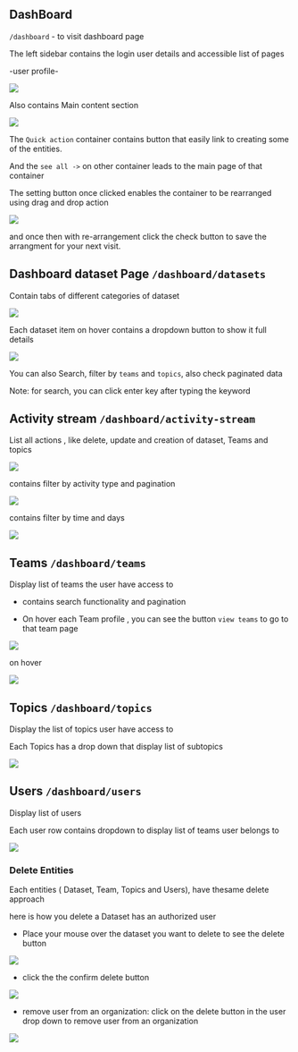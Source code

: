## DashBoard

`/dashboard` - to visit dashboard page


The left sidebar contains the login user details and accessible list of pages

-user profile-

![](./profile.png)

Also contains Main content section

![](./dashboard.png)

The `Quick action` container contains button that easily link to creating some of the entities.

And the `see all ->` on other container leads to the main page of that container

The setting button once clicked enables the container to be rearranged using drag and drop action

![](./drag.png)

and once then with re-arrangement click the check button to save the arrangment for your next visit.



## Dashboard dataset Page `/dashboard/datasets`

Contain tabs of different categories of dataset

![](./datasetpage.png)


Each dataset item on hover contains a dropdown button to show it full details

![](./datasetdetails.png)

You can also Search, filter by `teams` and `topics`, also check paginated data

Note: for search, you can click enter key after typing the keyword

## Activity stream `/dashboard/activity-stream`

List all actions , like delete, update and creation of dataset, Teams and topics

![](./activitypage.png)

contains filter by activity type  and pagination

![](./activityfilter2.png)

contains filter by time and days

![](./activityfilter.png)


## Teams `/dashboard/teams`

Display list of teams the user have access to

- contains search functionality and pagination

- On hover each Team profile , you can see the button `view teams` to go to that team page

![](./teams.png)

on hover

![](./teamhover.png)

## Topics `/dashboard/topics`

Display the list of topics user have access to

Each Topics has a drop down that display list of subtopics

![](./topics.png)


## Users `/dashboard/users`

Display list of users

Each user row contains dropdown to display list of teams user belongs to

![](./users.png)



### Delete Entities

Each entities ( Dataset, Team, Topics and Users), have thesame delete approach

here is how you delete a Dataset has an authorized user

- Place your mouse over the dataset you want to delete to see the delete button

![](./delete1.png)

- click the the confirm delete button

![](delete2.png)

- remove user from an organization: click on the delete button in the user drop down to remove user from an organization

![](./removeuser.png)